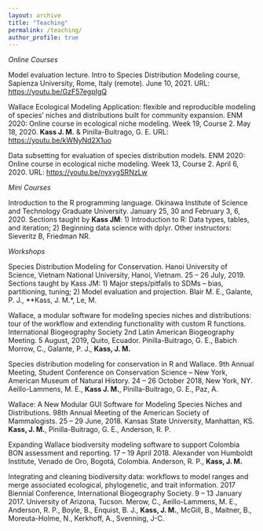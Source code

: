 ```yaml
---
layout: archive
title: "Teaching"
permalink: /teaching/
author_profile: true
---
```


*Online Courses*

Model evaluation lecture. Intro to Species Distribution Modeling course, Sapienza University, Rome, Italy (remote). June 10, 2021. URL: https://youtu.be/GzF57egpIgQ

Wallace Ecological Modeling Application: flexible and reproducible modeling of species’ niches and distributions built for community expansion. ENM 2020: Online course in ecological niche modeling. Week 19, Course 2. May 18, 2020. **Kass J. M.** & Pinilla-Buitrago, G. E. URL: https://youtu.be/kWNyNd2X1uo

Data subsetting for evaluation of species distribution models. ENM 2020: Online course in ecological niche modeling. Week 13, Course 2. April 6, 2020. URL: https://youtu.be/nyxygSRNzLw

*Mini Courses*

Introduction to the R programming language. Okinawa Institute of Science and Technology Graduate University. January 25, 30 and February 3, 6, 2020. Sections taught by **Kass JM**: 1) Introduction to R: Data types, tables, and iteration; 2) Beginning data science with dplyr. Other instructors: Sieveritz B, Friedman NR. 

*Workshops*

Species Distribution Modeling for Conservation. Hanoi University of Science, Vietnam National University, Hanoi, Vietnam. 25 – 26 July, 2019. Sections taught by Kass JM: 1) Major steps/pitfalls to SDMs – bias, partitioning, tuning; 2) Model evaluation and projection. Blair M. E., Galante, P. J., **Kass, J. M.*, Le, M.

Wallace, a modular software for modeling species niches and distributions: tour of the workflow and extending functionality with custom R functions. International Biogeography Society 2nd Latin American Biogeography Meeting. 5 August, 2019, Quito, Ecuador. Pinilla-Buitrago, G. E., Babich Morrow, C., Galante, P. J., **Kass, J. M.**

Species distribution modeling for conservation in R and Wallace. 9th Annual Meeting, Student Conference on Conservation Science – New York, American Museum of Natural History. 24 – 26 October 2018, New York, NY. Aeillo-Lammens, M. E., **Kass J. M.**, Pinilla-Buitrago, G. E., Paz, A.

Wallace: A New Modular GUI Software for Modeling Species Niches and Distributions. 98th Annual Meeting of the American Society of Mammalogists. 25 – 29 June, 2018. Kansas State University, Manhattan, KS. **Kass, J. M.**, Pinilla-Buitrago, G. E., Anderson, R. P.

Expanding Wallace biodiversity modeling software to support Colombia BON assessment and reporting. 17 – 19 April 2018. Alexander von Humboldt Institute, Venado de Oro, Bogotá, Colombia. Anderson, R. P., **Kass, J. M.**

Integrating and cleaning biodiversity data: workflows to model ranges and merge associated ecological, phylogenetic, and trait information. 2017 Biennial Conference, International Biogeography Society. 9 – 13 January 2017. University of Arizona, Tucson. Merow, C., Aeillo-Lammens, M. E., Anderson, R. P., Boyle, B., Enquist, B. J., **Kass, J. M.**, McGill, B., Maitner, B., Moreuta-Holme, N., Kerkhoff, A., Svenning, J-C.

